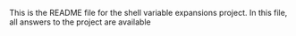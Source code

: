 This is the README file for the shell variable expansions project. In this file, all answers to the project are available
